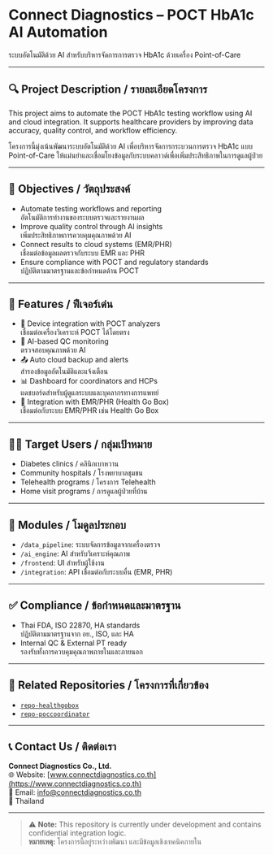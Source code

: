 
# Connect Diagnostics – POCT HbA1c AI Automation  
ระบบอัตโนมัติด้วย AI สำหรับบริหารจัดการการตรวจ HbA1c ด้วยเครื่อง Point-of-Care

---

## 🔍 Project Description / รายละเอียดโครงการ

This project aims to automate the POCT HbA1c testing workflow using AI and cloud integration. It supports healthcare providers by improving data accuracy, quality control, and workflow efficiency.

โครงการนี้มุ่งเน้นพัฒนาระบบอัตโนมัติด้วย AI เพื่อบริหารจัดการกระบวนการตรวจ HbA1c แบบ Point-of-Care ให้แม่นยำและเชื่อมโยงข้อมูลกับระบบคลาวด์เพื่อเพิ่มประสิทธิภาพในการดูแลผู้ป่วย

---

## 🎯 Objectives / วัตถุประสงค์

- Automate testing workflows and reporting  
  อัตโนมัติการทำงานของระบบตรวจและรายงานผล  
- Improve quality control through AI insights  
  เพิ่มประสิทธิภาพการควบคุมคุณภาพด้วย AI  
- Connect results to cloud systems (EMR/PHR)  
  เชื่อมต่อข้อมูลผลตรวจกับระบบ EMR และ PHR  
- Ensure compliance with POCT and regulatory standards  
  ปฏิบัติตามมาตรฐานและข้อกำหนดด้าน POCT  

---

## 🔧 Features / ฟีเจอร์เด่น

- 📲 Device integration with POCT analyzers  
  เชื่อมต่อเครื่องวิเคราะห์ POCT ได้โดยตรง  
- 🤖 AI-based QC monitoring  
  ตรวจสอบคุณภาพด้วย AI  
- 📤 Auto cloud backup and alerts  
  สำรองข้อมูลอัตโนมัติและแจ้งเตือน  
- 📊 Dashboard for coordinators and HCPs  
  แดชบอร์ดสำหรับผู้ดูแลระบบและบุคลากรทางการแพทย์  
- 🔗 Integration with EMR/PHR (Health Go Box)  
  เชื่อมต่อกับระบบ EMR/PHR เช่น Health Go Box  

---

## 🧑‍⚕️ Target Users / กลุ่มเป้าหมาย

- Diabetes clinics / คลินิกเบาหวาน  
- Community hospitals / โรงพยาบาลชุมชน  
- Telehealth programs / โครงการ Telehealth  
- Home visit programs / การดูแลผู้ป่วยที่บ้าน  

---

## 🧩 Modules / โมดูลประกอบ

- `/data_pipeline`: ระบบจัดการข้อมูลจากเครื่องตรวจ  
- `/ai_engine`: AI สำหรับวิเคราะห์คุณภาพ  
- `/frontend`: UI สำหรับผู้ใช้งาน  
- `/integration`: API เชื่อมต่อกับระบบอื่น (EMR, PHR)  

---

## ✅ Compliance / ข้อกำหนดและมาตรฐาน

- Thai FDA, ISO 22870, HA standards  
  ปฏิบัติตามมาตรฐานจาก อย., ISO, และ HA  
- Internal QC & External PT ready  
  รองรับทั้งการควบคุมคุณภาพภายในและภายนอก  

---

## 🧭 Related Repositories / โครงการที่เกี่ยวข้อง

- [`repo-healthgobox`](https://github.com/your-org/repo-healthgobox)  
- [`repo-poccoordinator`](https://github.com/your-org/repo-poccoordinator)  

---

## 📞 Contact Us / ติดต่อเรา

**Connect Diagnostics Co., Ltd.**  
🌐 Website: [www.connectdiagnostics.co.th](https://www.connectdiagnostics.co.th)  
📧 Email: info@connectdiagnostics.co.th  
📍 Thailand

---

> ⚠️ **Note:** This repository is currently under development and contains confidential integration logic.  
> **หมายเหตุ:** โครงการนี้อยู่ระหว่างพัฒนา และมีข้อมูลเชิงเทคนิคภายใน
